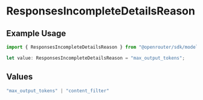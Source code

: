 # ResponsesIncompleteDetailsReason

## Example Usage

```typescript
import { ResponsesIncompleteDetailsReason } from "@openrouter/sdk/models";

let value: ResponsesIncompleteDetailsReason = "max_output_tokens";
```

## Values

```typescript
"max_output_tokens" | "content_filter"
```